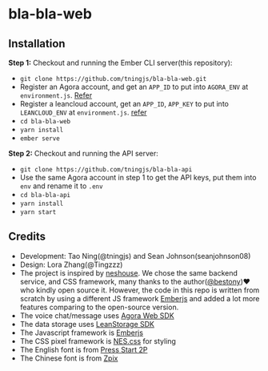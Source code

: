 # bla-bla-web
## Installation

**Step 1:** Checkout and running the Ember CLI server(this repository):

* `git clone https://github.com/tningjs/bla-bla-web.git`
* Register an Agora account, and get an `APP_ID` to put into `AGORA_ENV` at `environment.js`. [Refer](https://docs.agora.io/en/Voice/product_voice?platform=Web)
* Register a leancloud account, get an `APP_ID`, `APP_KEY` to put into `LEANCLOUD_ENV` at `environment.js`. [refer](https://docs.leancloud.app/leanstorage_guide-js.html)
* `cd bla-bla-web`
* `yarn install`
* `ember serve`

**Step 2:** Checkout and running the API server:

* `git clone https://github.com/tningjs/bla-bla-api`
* Use the same Agora account in step 1 to get the API keys, put them into `env` and rename it to `.env`
* `cd bla-bla-api`
* `yarn install`
* `yarn start`

## Credits

- Development: Tao Ning(@tningjs) and Sean Johnson(seanjohnson08)
- Design: Lora Zhang(@Tingzzz)
- The project is inspired by [neshouse](https://neshouse.com/). We chose the same backend service, and CSS framework, many thanks to the author([@bestony](https://github.com/bestony))❤️ who kindly open source it. However, the code in this repo is written from scratch by using a different JS framework [Emberjs](https://emberjs.com/) and added a lot more features comparing to the open-source version.
- The voice chat/message uses [Agora Web SDK](https://docs.agora.io/cn/Voice/API%20Reference/web_ng/index.html)
- The data storage uses [LeanStorage SDK](https://docs.leancloud.app/leanstorage_guide-js.html)
- The Javascript framework is [Emberjs](https://emberjs.com/)
- The CSS pixel framework is [NES.css](https://nostalgic-css.github.io/NES.css/) for styling
- The English font is from [Press Start 2P](https://fonts.google.com/specimen/Press+Start+2P)
- The Chinese font is from [Zpix](https://github.com/SolidZORO/zpix-pixel-font)
